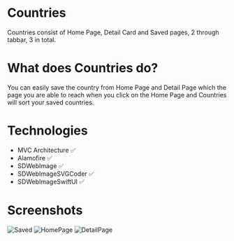 # Countries

Countries consist of Home Page, Detail Card and Saved pages, 2 through tabbar, 3 in total.

# What does Countries do?

You can easily save the country from Home Page and Detail Page which the page you are able to reach when you click on the Home Page and Countries will sort your saved countries.

# Technologies

+ MVC Architecture ✅ 
+ Alamofire ✅
+ SDWebImage ✅ 
+ SDWebImageSVGCoder ✅ 
+ SDWebImageSwiftUI ✅

# Screenshots
![Saved](https://user-images.githubusercontent.com/101430394/183497125-078ca690-4fbb-433e-b927-d64cc9715c6d.png)
![HomePage](https://user-images.githubusercontent.com/101430394/183497133-8429e420-2ff7-4896-b6f0-5852164b83a7.png)
![DetailPage](https://user-images.githubusercontent.com/101430394/183497137-25c40a3e-1765-4bc4-8b67-6df859e9fc4a.png)



